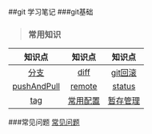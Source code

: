 ##git 学习笔记
###git基础

> ### 常用知识

知识点|知识点|知识点
:--:|:--:|:--:
[分支](./branch)|[diff](./diff)|[git回滚](./git回滚)
[pushAndPull](./pushAndPull)|[remote](./remote)|[status](./status)
[tag](./tag)|[常用配置](./常用配置)|[暂存管理](./暂存管理)


###常见问题
[常见问题](./issues)